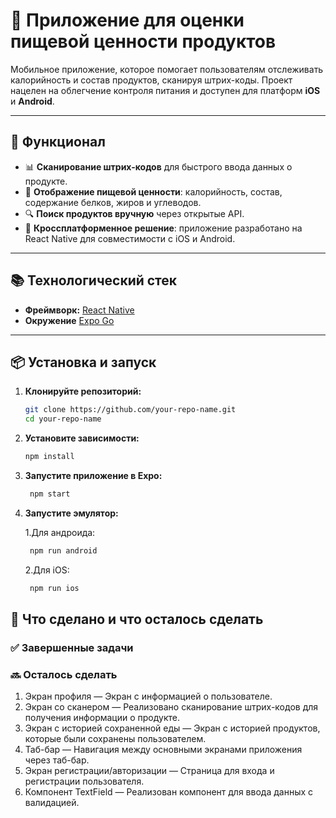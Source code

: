 # 📱 Приложение для оценки пищевой ценности продуктов

Мобильное приложение, которое помогает пользователям отслеживать калорийность и состав продуктов, сканируя штрих-коды. Проект нацелен на облегчение контроля питания и доступен для платформ **iOS** и **Android**.

---

## 🚀 Функционал

- 📊 **Сканирование штрих-кодов** для быстрого ввода данных о продукте.
- 🍎 **Отображение пищевой ценности**: калорийность, состав, содержание белков, жиров и углеводов.
- 🔍 **Поиск продуктов вручную** через открытые API.
- 🎯 **Кроссплатформенное решение**: приложение разработано на React Native для совместимости с iOS и Android.

---

## 📚 Технологический стек

- **Фреймворк:** [React Native](https://reactnative.dev/)
- **Окружение** [Expo Go](https://expo.dev/go)

---

## 📦 Установка и запуск

1. **Клонируйте репозиторий:**

   ```bash
   git clone https://github.com/your-repo-name.git
   cd your-repo-name
   ```

2. **Установите зависимости:**

   ```bash
   npm install
   ```

3. **Запустите приложение в Expo:**

   ```bash
    npm start
   ```

4. **Запустите эмулятор:**

   1.Для андроида:

   ```bash
    npm run android
   ```

   2.Для iOS:

   ```bash
    npm run ios
   ```

## 📝 Что сделано и что осталось сделать

### ✅ Завершенные задачи

### 🔜 Осталось сделать

1. Экран профиля — Экран с информацией о пользователе.
2. Экран со сканером — Реализовано сканирование штрих-кодов для получения информации о продукте.
3. Экран с историей сохраненной еды — Экран с историей продуктов, которые были сохранены пользователем.
4. Таб-бар — Навигация между основными экранами приложения через таб-бар.
5. Экран регистрации/авторизации — Страница для входа и регистрации пользователя.
6. Компонент TextField — Реализован компонент для ввода данных с валидацией.
